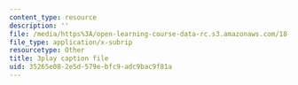 ```yaml
---
content_type: resource
description: ''
file: /media/https%3A/open-learning-course-data-rc.s3.amazonaws.com/18-01sc-single-variable-calculus-fall-2010/35265e082e5d579ebfc9adc9bac9f81a_zUEuKrxgHws.vtt
file_type: application/x-subrip
resourcetype: Other
title: 3play caption file
uid: 35265e08-2e5d-579e-bfc9-adc9bac9f81a
---
```

